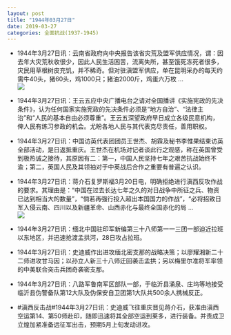 ```yaml
---
layout: post
title: "1944年03月27日"
date: 2019-03-27
categories: 全面抗战(1937-1945)
---
```


<meta name="referrer" content="no-referrer" />

- 1944年3月27日讯：云南省政府向中央报告该省灾荒及盟军供应情况，谓：因去年大灾荒秋收很少，因此人民生活困苦，流离失所，甚至饿死冻死者很多，灾民用草根树皮充饥，并不稀奇。但对驻滇盟军供应，单在昆明采办的每天约需牛40头，猪60头，鸡1000只；猪油2000斤，鸡蛋六万枚 ... <br/><img src="https://wx2.sinaimg.cn/large/aca367d8ly1g1hniy0146j20c809zwel.jpg" />

- 1944年3月27日讯：王云五应中央广播电台之请对全国播讲《实施宪政的先决条件》，认为任何国家实施宪政的先决条件必须是“地方自治”、“法律主治”和“人民的基本自由必须尊重”。王云五深望政府早日成立各级民意机构，俾人民有练习参政的机会。尤盼各地人民与其代表克尽责任，善用职权。 

- 1944年3月27日讯：中国访英代表团团员王世杰、胡霖及秘书李惟果结束访英全部活动，是日返抵重庆。王世杰在机场对记者谈此行之观感，称在英国曾受到极热诚之接待，其原因有二：第一，中国人民坚持七年之艰苦抗战始终不渝；第二，英国人民及其领袖对于中英战后合作之重要有普遍之认识。 

- 1944年3月27日讯：蒋介石复罗斯福3月20日电，明确拒绝进行滇西反攻作战的要求。其理由是：“中国在过去长达七年之久的对日战争中所征之兵、物资已达到相当大的数量”，“倘若再强行投入超出本国国力的作战”，“必将招致日军入侵云南、四川以及新疆革命、山西赤化与最终全国赤化的局 ... <br/><img src="https://wx3.sinaimg.cn/large/aca367d8ly1g1h9m2rjrqj20c80bx3ym.jpg" />

- 1944年3月27日讯：缅北中国驻印军新编第三十八师第一一三团一部迫近拉班以东地区，并迅速抢渡孟拱河，28日攻占拉班。 

- 1944年3月27日讯：史迪威作出进攻缅北密支那的战略决策；以廖耀湘新二十二师进攻甘马因；以孙立人新三十八师迂回袭击孟拱；另以梅里尔准将军率领的中美联合突击兵团奇袭密支那。 

- 1944年3月27日讯：八路军鲁南军区部队一部，于临沂县涌泉、庄坞等地接受临沂县伪警备队第12大队及伪保安自卫团第1大队共500余人携械反正。 

- #滇西反击战#1944年3月27日讯：史迪威飞往重庆晋见蒋介石，获准由滇西空运第14、第50师赴印，随即迅速将其全部空运到莱多，进行装备。并责成卫立煌加紧准备远征军出击，预期5月上旬发动进攻。 

